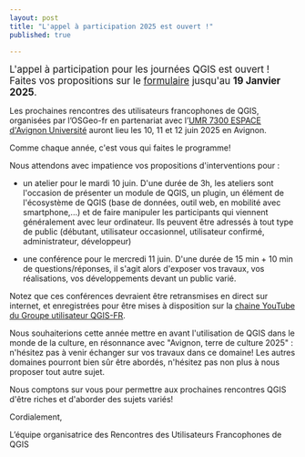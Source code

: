 ```yaml
---
layout: post
title: "L'appel à participation 2025 est ouvert !"
published: true

---
```


<span style="font-size:larger;">L'appel à participation pour les journées QGIS est ouvert ! Faites vos propositions sur le [formulaire](https://talks.osgeo.org/qgis-french-users-days-2025/cfp) jusqu'au **19 Janvier 2025**.</span>

Les prochaines rencontres des utilisateurs francophones de QGIS, organisées par l’OSGeo-fr en partenariat avec l’[UMR 7300 ESPACE d'Avignon Université](https://www.umrespace.org/) auront lieu les 10, 11 et 12 juin 2025 en Avignon.

Comme chaque année, c'est vous qui faites le programme!

Nous attendons avec impatience vos propositions d'interventions pour :

* un atelier pour le mardi 10 juin. D'une durée de 3h, les ateliers sont l'occasion de présenter un module de QGIS, un plugin, un élément de l'écosystème de QGIS (base de données, outil web, en mobilité avec smartphone,...) et de faire manipuler les participants qui viennent généralement avec leur ordinateur. Ils peuvent être adressés à tout type de public (débutant, utilisateur occasionnel, utilisateur confirmé, administrateur, développeur)

* une conférence pour le mercredi 11 juin. D'une durée de 15 min + 10 min de questions/réponses, il s'agit alors d'exposer vos travaux, vos réalisations, vos développements devant un public varié.


Notez que ces conférences devraient être retransmises en direct sur internet, et enregistrées pour être mises à disposition sur la [chaine YouTube du Groupe utilisateur QGIS-FR](https://www.youtube.com/@qgisfr8230/playlists).

Nous souhaiterions cette année mettre en avant l'utilisation de QGIS dans le monde de la culture, en résonnance avec "Avignon, terre de culture 2025" : n'hésitez pas à venir échanger sur vos travaux dans ce domaine! Les autres domaines pourront bien sûr être abordés, n'hésitez pas non plus à nous proposer tout autre sujet.

Nous comptons sur vous pour permettre aux prochaines rencontres QGIS d'être riches et d'aborder des sujets variés!

Cordialement,

L’équipe organisatrice des Rencontres des Utilisateurs Francophones de QGIS